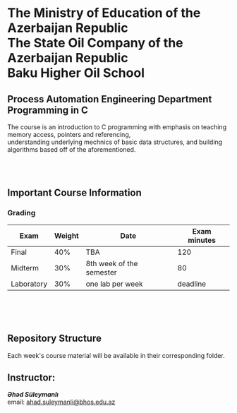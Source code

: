 # The Ministry of Education of the Azerbaijan Republic <br> The State Oil Company of the Azerbaijan Republic <br> Baku Higher Oil School
                   														       								

## Process Automation Engineering Department <br> Programming in C
The course is an introduction to C programming with emphasis on teaching memory access, pointers and referencing,  
understanding underlying mechnics of basic data structures, and building algorithms based off of the aforementioned.  

<br>
<br>

## Important Course Information
### Grading
|Exam       | Weight	|Date                   |Exam minutes|
|-----------|-----------|-----------------------|------------|
|Final      |40%        |TBA                    |120            |
Midterm     |30%        |8th week of the semester|80            |
Laboratory  |30%        |one lab per week       |deadline       |


<br>
<br>
<br>

## Repository Structure
Each week's course material will be available in their corresponding folder.

## Instructor:
***Əhəd Süleymanlı***  
email: ahad.suleymanli@bhos.edu.az
